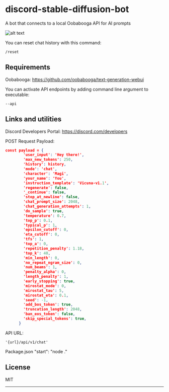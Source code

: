 # discord-stable-diffusion-bot
A bot that connects to a local Oobabooga API for AI prompts 

![alt text](https://i.imgur.com/f2XDbB3.png)

You can reset chat history with this command:

```
/reset
```

## Requirements

Oobabooga:
https://github.com/oobabooga/text-generation-webui

You can activate API endpoints by adding command line argument to executable:
```
--api
```

## Links and utilities

Discord Developers Portal:
https://discord.com/developers

POST Request Payload:
```json
const payload = {
        'user_input': 'Hey there!',
        'max_new_tokens': 250,
        'history': history,
        'mode': 'chat', 
        'character': 'Magi',
        'your_name': 'You',
        'instruction_template': 'Vicuna-v1.1',
        'regenerate': false,
        '_continue': false,
        'stop_at_newline': false,
        'chat_prompt_size': 2048,
        'chat_generation_attempts': 1,
        'do_sample': true,
        'temperature': 0.7,
        'top_p': 0.1,
        'typical_p': 1,
        'epsilon_cutoff': 0,  
        'eta_cutoff': 0,  
        'tfs': 1,
        'top_a': 0,
        'repetition_penalty': 1.18,
        'top_k': 40,
        'min_length': 0,
        'no_repeat_ngram_size': 0,
        'num_beams': 1,
        'penalty_alpha': 0,
        'length_penalty': 1,
        'early_stopping': true,
        'mirostat_mode': 0,
        'mirostat_tau': 5,
        'mirostat_eta': 0.1,
        'seed': -1,
        'add_bos_token': true,
        'truncation_length': 2048,
        'ban_eos_token': false,
        'skip_special_tokens': true,
      }
```

API URL:
```
'{url}/api/v1/chat'
```

Package.json
"start": "node ."

## License

MIT

---
